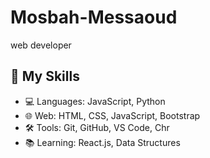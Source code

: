 # Mosbah-Messaoud
web developer
## 🚀 My Skills

- 💻 Languages: JavaScript, Python
- 🌐 Web: HTML, CSS, JavaScript, Bootstrap
- 🛠️ Tools: Git, GitHub, VS Code, Chr
- 📚 Learning: React.js,  Data Structures
